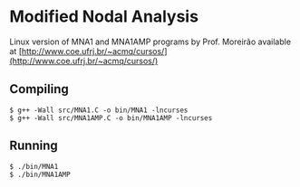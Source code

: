 Modified Nodal Analysis
=======================

Linux version of MNA1 and MNA1AMP programs by Prof. Moreirão available at
[http://www.coe.ufrj.br/~acmq/cursos/](http://www.coe.ufrj.br/~acmq/cursos/)


Compiling
---------

    $ g++ -Wall src/MNA1.C -o bin/MNA1 -lncurses
    $ g++ -Wall src/MNA1AMP.C -o bin/MNA1AMP -lncurses


Running
-------

    $ ./bin/MNA1
    $ ./bin/MNA1AMP
